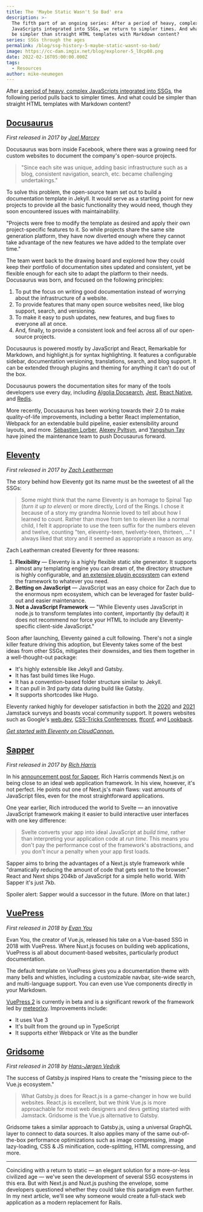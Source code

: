 ```yaml
---
title: The 'Maybe Static Wasn't So Bad' era
description: >-
  The fifth part of an ongoing series: After a period of heavy, complex
  JavaScripts integrated into SSGs, we return to simpler times. And what could
  be simpler than straight HTML templates with Markdown content?
series: SSGs through the ages
permalink: /blog/ssg-history-5-maybe-static-wasnt-so-bad/
image: https://cc-dam.imgix.net/blog/explorer-5_l0cp08.png
date: 2022-02-16T05:00:00.000Z
tags:
  - Resources
author: mike-neumegen
---
```

After [a period of heavy, complex JavaScripts integrated into SSGs](/blog/ssg-history-4-spas-are-awesome/), the following period pulls back to simpler times. And what could be simpler than straight HTML templates with Markdown content?

## [Docusaurus](https://github.com/facebook/docusaurus)

*First released in 2017 by [Joel Marcey](https://github.com/JoelMarcey)*

Docusaurus was born inside Facebook, where there was a growing need for custom websites to document the company's open-source projects.

> "Since each site was unique, adding basic infrastructure such as a blog, consistent navigation, search, etc. became challenging undertakings."

To solve this problem, the open-source team set out to build a documentation template in Jekyll. It would serve as a starting point for new projects to provide all the basic functionality they would need, though they soon encountered issues with maintainability.

"Projects were free to modify the template as desired and apply their own project-specific features to it. So while projects share the same site generation platform, they have now diverted enough where they cannot take advantage of the new features we have added to the template over time."

The team went back to the drawing board and explored how they could keep their portfolio of documentation sites updated and consistent, yet be flexible enough for each site to adapt the platform to their needs. Docusaurus was born, and focused on the following principles:

1. To put the focus on writing good documentation instead of worrying about the infrastructure of a website.
2. To provide features that many open source websites need, like blog support, search, and versioning.
3. To make it easy to push updates, new features, and bug fixes to everyone all at once.
4. And, finally, to provide a consistent look and feel across all of our open-source projects.

Docusaurus is powered mostly by JavaScript and React, Remarkable for Markdown, and highlight.js for syntax highlighting. It features a configurable sidebar, documentation versioning, translations, search, and blog support. It can be extended through plugins and theming for anything it can't do out of the box.

Docusaurus powers the documentation sites for many of the tools developers use every day, including [Algolia Docsearch](https://docsearch.algolia.com/), [Jest](https://jestjs.io/), [React Native](https://reactnative.dev/), and [Redis](https://developer.redis.com/).

More recently, Docusaurus has been working towards their 2.0 to make quality-of-life improvements, including a better React implementation, Webpack for an extendable build pipeline, easier extensibility around layouts, and more. [Sébastien Lorber](https://github.com/slorber), [Alexey Pyltsyn](https://github.com/lex111), and [Yangshun Tay](https://github.com/yangshun) have joined the maintenance team to push Docusaurus forward.

## [Eleventy](https://www.11ty.dev/)

*First released in 2017 by [Zach Leatherman](https://github.com/zachleat)*

The story behind how Eleventy got its name must be the sweetest of all the SSGs:

> Some might think that the name Eleventy is an homage to Spinal Tap (*turn it up to eleven*) or more directly, Lord of the Rings. I chose it because of a story my grandma Nonnie loved to tell about how I learned to count. Rather than move from ten to eleven like a normal child, I felt it appropriate to use the teen suffix for the numbers eleven and twelve, counting "ten, eleventy-teen, twelvety-teen, thirteen, …" I always liked that story and it seemed as appropriate a reason as any.

Zach Leatherman created Eleventy for three reasons:

1. **Flexibility** — Eleventy is a highly flexible static site generator. It supports almost any templating engine you can dream of, the directory structure is highly configurable, and [an extensive plugin ecosystem](https://www.11ty.dev/docs/plugins/) can extend the framework to whatever you need.
2. **Betting on JavaScript** — JavaScript was an easy choice for Zach due to the enormous npm ecosystem, which can be leveraged for faster build-out and easier maintenance.
3. **Not a JavaScript Framework** — "While Eleventy uses JavaScript in node.js to transform templates into content, importantly (by default) it does not recommend nor force your HTML to include any Eleventy-specific client-side JavaScript."

Soon after launching, Eleventy gained a cult following. There's not a single killer feature driving this adoption, but Eleventy takes some of the best ideas from other SSGs, mitigates their downsides, and ties them together in a well-thought-out package:

* It's highly extensible like Jekyll and Gatsby.
* It has fast build times like Hugo.
* It has a convention-based folder structure similar to Jekyll.
* It can pull in 3rd party data during build like Gatsby.
* It supports shortcodes like Hugo.

Eleventy ranked highly for developer satisfaction in both the [2020](https://www.netlify.com/blog/2020/05/27/state-of-the-jamstack-survey-2020-first-results/) and [2021](https://jamstack.org/survey/2021/) Jamstack surveys and boasts vocal community support. It powers websites such as Google's [web.dev](https://web.dev/), [CSS-Tricks Conferences](https://conferences.css-tricks.com/), [ffconf](https://ffconf.org/), and [Lookback](https://lookback.io/).

[*Get started with Eleventy on CloudCannon.*](https://app.cloudcannon.com/register?trial=cc_standard)

## [Sapper](https://sapper.svelte.dev/)

*First released in 2017 by [Rich Harris](https://github.com/Rich-Harris)*

In his [announcement post for Sapper](https://svelte.dev/blog/sapper-towards-the-ideal-web-app-framework), Rich Harris commends Next.js on being close to an ideal web application framework. In his view, however, it's not perfect. He points out one of Next.js's main flaws: vast amounts of JavaScript files, even for the most straightforward applications.

One year earlier, Rich introduced the world to Svelte — an innovative JavaScript framework making it easier to build interactive user interfaces with one key difference:

> Svelte converts your app into ideal JavaScript at *build time*, rather than interpreting your application code at *run time*. This means you don't pay the performance cost of the framework's abstractions, and you don't incur a penalty when your app first loads.

Sapper aims to bring the advantages of a Next.js style framework while "dramatically reducing the amount of code that gets sent to the browser." React and Next ships 204kb of JavaScript for a simple hello world. With Sapper it's just 7kb.

Spoiler alert: Sapper would a successor in the future. (More on that later.)

## [VuePress](https://vuepress.vuejs.org/)

*First released in  2018 by [Evan You](https://github.com/yyx990803)*

Evan You, the creator of Vue.js, released his take on a Vue-based SSG in 2018 with VuePress. Where Nuxt.js focuses on building web applications, VuePress is all about document-based websites, particularly product documentation.

The default template on VuePress gives you a documentation theme with many bells and whistles, including a customizable navbar, site-wide search, and multi-language support. You can even use Vue components directly in your Markdown.

[VuePress 2](https://v2.vuepress.vuejs.org/) is currently in beta and is a significant rework of the framework led by [meteorlxy](https://github.com/meteorlxy). Improvements include:

* It uses Vue 3
* It's built from the ground up in TypeScript
* It supports either Webpack or Vite as the bundler

## [Gridsome](https://gridsome.org/)

*First released in  2018 by [Hans-J&oslash;rgen Vedvik](https://github.com/hjvedvik)*

The success of Gatsby.js inspired Hans to create the "missing piece to the Vue.js ecosystem."

> What Gatsby.js does for React.js is a game-changer in how we build websites. React.js is excellent, but we think Vue.js is more approachable for most web designers and devs getting started with Jamstack. Gridsome is the Vue.js alternative to Gatsby.

Gridsome takes a similar approach to Gatsby.js, using a universal GraphQL layer to connect to data sources. It also applies many of the same out-of-the-box performance optimizations such as image compressing, image lazy-loading, CSS & JS minification, code-splitting, HTML compressing, and more.

---

Coinciding with a return to static — an elegant solution for a more-or-less civilized age — we've seen the development of several SSG ecosystems in this era. But with Next.js and Nuxt.js pushing the envelope, some developers questioned whether they could take this paradigm even further. In my next article, we'll see why someone would create a full-stack web application as a modern replacement for Rails.